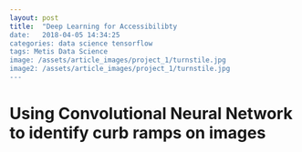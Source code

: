 ```yaml
---
layout: post
title:  "Deep Learning for Accessibilibty
date:   2018-04-05 14:34:25
categories: data science tensorflow
tags: Metis Data Science
image: /assets/article_images/project_1/turnstile.jpg
image2: /assets/article_images/project_1/turnstile.jpg
---
```


# Using Convolutional Neural Network to identify curb ramps on images

